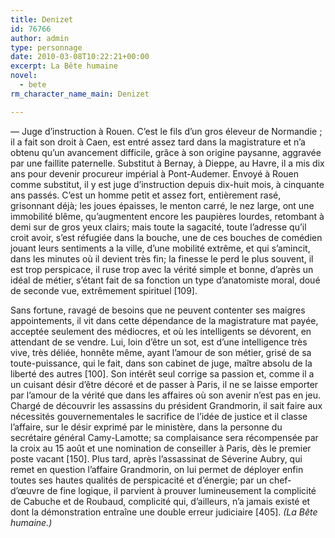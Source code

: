 ```yaml
---
title: Denizet
id: 76766
author: admin
type: personnage
date: 2010-03-08T10:22:21+00:00
excerpt: La Bête humaine
novel:
  - bete
rm_character_name_main: Denizet

---
```

— Juge d&rsquo;instruction à Rouen. C&rsquo;est le fils d&rsquo;un gros éleveur de Normandie ; il a fait son droit à Caen, est entré assez tard dans la magistrature et n&rsquo;a obtenu qu&rsquo;un avancement difficile, grâce à son origine paysanne, aggravée par une faillite paternelle. Substitut à Bernay, à Dieppe, au Havre, il a mis dix ans pour devenir procureur impérial à Pont-Audemer. Envoyé à Rouen comme substitut, il y est juge d&rsquo;instruction depuis dix-huit mois, à cinquante ans passés. C&rsquo;est un homme petit et assez fort, entièrement rasé, grisonnant déjà; les joues épaisses, le menton carré, le nez large, ont une immobilité blême, qu&rsquo;augmentent encore les paupières lourdes, retombant à demi sur de gros yeux clairs; mais toute la sagacité, toute l&rsquo;adresse qu&rsquo;il croit avoir, s&rsquo;est réfugiée dans la bouche, une de ces bouches de comédien jouant leurs sentiments a la ville, d&rsquo;une mobilité extrême, et qui s&rsquo;amincit, dans les minutes où il devient très fin; la finesse le perd le plus souvent, il est trop perspicace, il ruse trop avec la vérité simple et bonne, d&rsquo;après un idéal de métier, s&rsquo;étant fait de sa fonction un type d&rsquo;anatomiste moral, doué de seconde vue, extrêmement spirituel [109].

Sans fortune, ravagé de besoins que ne peuvent contenter ses maigres appointements, il vit dans cette dépendance de la magistrature mat payée, acceptée seulement des médiocres, et où les intelligents se dévorent, en attendant de se vendre. Lui, loin d&rsquo;être un sot, est d&rsquo;une intelligence très vive, très déliée, honnête même, ayant l&rsquo;amour de son métier, grisé de sa toute-puissance, qui le fait, dans son cabinet de juge, maître absolu de la liberté des autres [100]. Son intérêt seul corrige sa passion et, comme il a un cuisant désir d&rsquo;être décoré et de passer à Paris, il ne se laisse emporter par l&rsquo;amour de la vérité que dans les affaires où son avenir n&rsquo;est pas en jeu. Chargé de découvrir les assassins du président Grandmorin, il sait faire aux nécessités gouvernementales le sacrifice de l&rsquo;idée de justice et il classe l&rsquo;affaire, sur le désir exprimé par le ministère, dans la personne du secrétaire général Camy-Lamotte; sa complaisance sera récompensée par la croix au 15 août et une nomination de conseiller à Paris, dès le premier poste vacant [150]. Plus tard, après l&rsquo;assassinat de Séverine Aubry, qui remet en question l&rsquo;affaire Grandmorin, on lui permet de déployer enfin toutes ses hautes qualités de perspicacité et d&rsquo;énergie; par un chef-d&rsquo;œuvre de fine logique, il parvient à prouver lumineusement la complicité de Cabuche et de Roubaud, complicité qui, d&rsquo;ailleurs, n&rsquo;a jamais existé et dont la démonstration entraîne une double erreur judiciaire [405]. _(La Bête humaine.)_